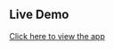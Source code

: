 ## Live Demo  
[Click here to view the app](https://annclassificationdeeplearning-tcemkz2fptkfsafargh2cp.streamlit.app/)
